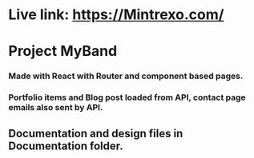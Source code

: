 # Live link: https://Mintrexo.com/

# Project MyBand

### Made with React with Router and component based pages.
### Portfolio items and Blog post loaded from API, contact page emails also sent by API.

## Documentation and design files in Documentation folder.
